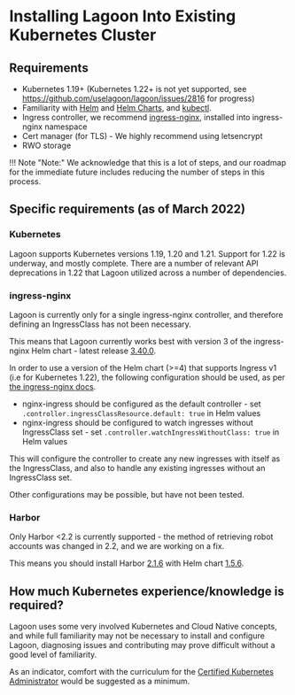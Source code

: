 # Installing Lagoon Into Existing Kubernetes Cluster

## Requirements

* Kubernetes 1.19+ (Kubernetes 1.22+ is not yet supported, see https://github.com/uselagoon/lagoon/issues/2816 for progress)
* Familiarity with [Helm](https://helm.sh) and [Helm Charts](https://helm.sh/docs/topics/charts/#helm), and [kubectl](https://kubernetes.io/docs/tasks/tools/).
* Ingress controller, we recommend [ingress-nginx](https://github.com/kubernetes/ingress-nginx), installed into ingress-nginx namespace
* Cert manager (for TLS) - We highly recommend using letsencrypt
* RWO storage

!!! Note "Note:"
    We acknowledge that this is a lot of steps, and our roadmap for the immediate future includes reducing the number of steps in this process.

## Specific requirements (as of March 2022)

### Kubernetes
Lagoon supports Kubernetes versions 1.19, 1.20 and 1.21. Support for 1.22 is underway, and mostly complete. There are a number of relevant API deprecations in 1.22 that Lagoon utilized across a number of dependencies.

### ingress-nginx
Lagoon is currently only for a single ingress-nginx controller, and therefore defining an IngressClass has not been necessary.

This means that Lagoon currently works best with version 3 of the ingress-nginx Helm chart - latest release [3.40.0](https://github.com/kubernetes/ingress-nginx/releases/tag/helm-chart-3.40.0).

In order to use a version of the Helm chart (>=4) that supports Ingress v1 (i.e for Kubernetes 1.22), the following configuration should be used, as per [the ingress-nginx docs](https://kubernetes.github.io/ingress-nginx/#what-is-an-ingressclass-and-why-is-it-important-for-users-of-ingress-nginx-controller-now).

- nginx-ingress should be configured as the default controller - set `.controller.ingressClassResource.default: true` in Helm values
- nginx-ingress should be configured to watch ingresses without IngressClass set - set `.controller.watchIngressWithoutClass: true` in Helm values

This will configure the controller to create any new ingresses with itself as the IngressClass, and also to handle any existing ingresses without an IngressClass set.

Other configurations may be possible, but have not been tested.

### Harbor
Only Harbor <2.2 is currently supported - the method of retrieving robot accounts was changed in 2.2, and we are working on a fix.

This means you should install Harbor [2.1.6](https://github.com/goharbor/harbor/releases/tag/v2.1.6) with Helm chart [1.5.6](https://github.com/goharbor/harbor-helm/releases/tag/1.5.6).

## How much Kubernetes experience/knowledge is required?

Lagoon uses some very involved Kubernetes and Cloud Native concepts, and while full familiarity may not be necessary to install and configure Lagoon, diagnosing issues and contributing may prove difficult without a good level of familiarity.

As an indicator, comfort with the curriculum for the [Certified Kubernetes Administrator](https://www.cncf.io/certification/cka/) would be suggested as a minimum.
